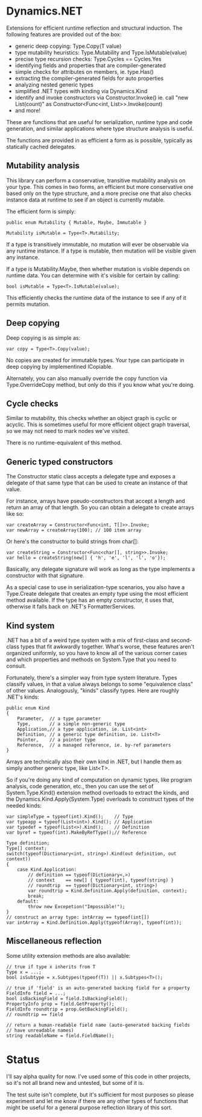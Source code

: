 # Dynamics.NET

Extensions for efficient runtime reflection and structural induction.
The following features are provided out of the box:

 * generic deep copying: Type<T>.Copy(T value)
 * type mutability heuristics: Type<T>.Mutability and Type<T>.IsMutable(value)
 * precise type recursion checks: Type<T>.Cycles == Cycles.Yes
 * identifying fields and properties that are compiler-generated
 * simple checks for attributes on members, ie. type.Has<SerializableAttribute>()
 * extracting the compiler-generated fields for auto properties
 * analyzing nested generic types
 * simplified .NET types with kinding via Dynamics.Kind
 * identify and invoke constructors via Constructor<TDelegate>.Invoke() ie.
   call "new List<T>(count)" as Constructor<Func<int, List<T>>>.Invoke(count)
 * and more!

These are functions that are useful for serialization, runtime type
and code generation, and similar applications where type structure
analysis is useful.

The functions are provided in as efficient a form as is possible,
typically as statically cached delegates.

## Mutability analysis

This library can perform a conservative, transitive mutability analysis on
your type. This comes in two forms, an efficient but more conservative one
based only on the type structure, and a more precise one that also checks
instance data at runtime to see if an object is currently mutable.

The efficient form is simply:

    public enum Mutability { Mutable, Maybe, Immutable }

    Mutability isMutable = Type<T>.Mutability;

If a type is transitively immutable, no mutation will ever be observable
via any runtime instance. If a type is mutable, then mutation will be
visible given any instance.

If a type is Mutability.Maybe, then whether mutation is visible depends
on runtime data. You can determine with it's visible for certain by 
calling:

    bool isMutable = Type<T>.IsMutable(value);

This efficiently checks the runtime data of the instance to see if any
of it permits mutation.

## Deep copying

Deep copying is as simple as:

    var copy = Type<T>.Copy(value);

No copies are created for immutable types. Your type can participate in
deep copying by implementined ICopiable<T>.

Alternately, you can also manually override the copy function via
Type<T>.OverrideCopy method, but only do this if you know what you're doing.

## Cycle checks

Similar to mutability, this checks whether an object graph is cyclic
or acyclic. This is sometimes useful for more efficient object graph
traversal, so we may not need to mark nodes we've visited.

There is no runtime-equivalent of this method.

## Generic typed constructors

The Constructor<TFunc> static class accepts a delegate type and
exposes a delegate of that same type that can be used to create
an instance of that value.

For instance, arrays have pseudo-constructors that accept a length
and return an array of that length. So you can obtain a delegate
to create arrays like so:

    var createArray = Constructor<Func<int, T[]>>.Invoke;
	var newArray = createArray(100); // 100 item array

Or here's the constructor to build strings from char[]:

    var createString = Constructor<Func<char[], string>>.Invoke;
	var hello = createString(new[] { 'h', 'e', 'l', 'l', 'o'});

Basically, any delegate signature will work as long as the type
implements a constructor with that signature.

As a special case to use in serialization-type scenarios, you
also have a Type<T>.Create delegate that creates an empty type
using the most efficient method available. If the type has an
empty constructor, it uses that, otherwise it falls back on
.NET's FormatterServices.

## Kind system

.NET has a bit of a weird type system with a mix of first-class
and second-class types that fit awkwardly together. What's worse,
these features aren't organized uniformly, so you have to know all
of the various corner cases and which properties and methods on
System.Type that you need to consult.

Fortunately, there's a simpler way from type system literature.
Types classify values, in that a value always belongs to some 
"equivalence class" of other values. Analogously, "kinds" classify
types. Here are roughly .NET's kinds:

    public enum Kind
	{
		Parameter,	// a type parameter
		Type,		// a simple non-generic type
		Application,// a type application, ie. List<int>
		Definition, // a generic type definition, ie. List<T>
		Pointer,	// a pointer type
		Reference,	// a managed reference, ie. by-ref parameters
	}

Arrays are technically also their own kind in .NET, but I handle
them as simply another generic type, like List&lt;T&gt;.

So if you're doing any kind of computation on dynamic types,
like program analysis, code generation, etc., then you can use
the set of System.Type.Kind() extension method overloads to
extract the kinds, and the Dynamics.Kind.Apply(System.Type)
overloads to construct types of the needed kinds:

    var simpleType = typeof(int).Kind();	// Type
	var typeapp = typeof(List<int>).Kind();	// Application
	var typedef = typeof(List<>).Kind();	// Definition
	var byref = typeof(int).MakeByRefType();// Reference

	Type definition;
	Type[] context;
	switch(typeof(Dictionary<int, string>).Kind(out definition, out context))
	{
		case Kind.Application:
			// definition == typeof(Dictionary<,>)
			// context    == new[] { typeof(int), typeof(string) }
			// roundtrip  == typeof(Dictionary<int, string>)
			var roundtrip = Kind.Definition.Apply(definition, context);
			break;
		default:
			throw new Excepetion("Impossible!");
	}
	// construct an array type: intArray == typeof(int[])
	var intArray = Kind.Definition.Apply(typeof(Array), typeof(int));

## Miscellaneous reflection

Some utility extension methods are also available:

    // true if type x inherits from T
    Type x = ...;
	bool isSubtype = x.Subtypes(typeof(T)) || x.Subtypes<T>();

	// true if 'field' is an auto-generated backing field for a property
	FieldInfo field = ...;
	bool isBackingField = field.IsBackingField();
	PropertyInfo prop = field.GetProperty();
	FieldInfo roundtrip = prop.GetBackingField();
	// roundtrip == field

	// return a human-readable field name (auto-generated backing fields
	// have unreadable names)
	string readableName = field.FieldName();

# Status

I'll say alpha quality for now. I've used some of this code in
other projects, so it's not all brand new and untested, but some
of it is.

The test suite isn't complete, but it's sufficient for most purposes
so please experiment and let me know if there are any other types
of functions that might be useful for a general purpose reflection
library of this sort.